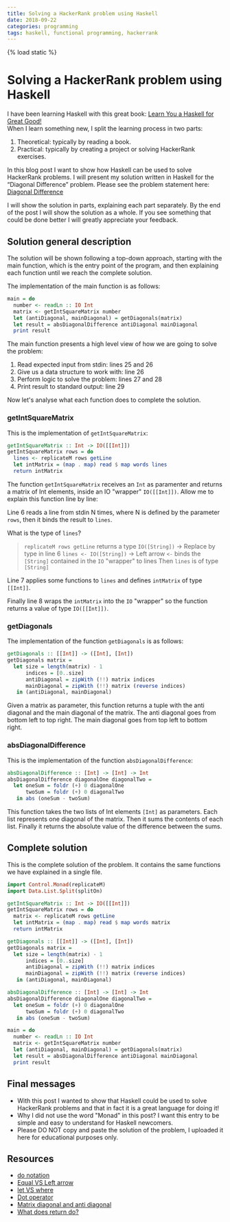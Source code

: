 ```yaml
---
title: Solving a HackerRank problem using Haskell
date: 2018-09-22
categories: programming
tags: haskell, functional programming, hackerrank
---
```


{% load static %}

# Solving a HackerRank problem using Haskell

I have been learning Haskell with this great book: [Learn You a Haskell for Great Good!](http://learnyouahaskell.com/)<br>
When I learn something new, I split the learning process in two parts:

1. Theoretical: typically by reading a book.
1. Practical: typically by creating a project or solving HackerRank exercises.

In this blog post I want to show how Haskell can be used to solve HackerRank problems. I will present my solution written in Haskell for the “Diagonal Difference” problem. Please see the problem statement here: [Diagonal Difference](https://www.hackerrank.com/challenges/diagonal-difference/problem)

I will show the solution in parts, explaining each part separately. By the end of the post I will show the solution as a whole. If you see something that could be done better I will greatly appreciate your feedback.

## Solution general description

The solution will be shown following a top-down approach, starting with the main function, which is the entry point of the program, and then explaining each function until we reach the complete solution.

The implementation of the main function is as follows:

```haskell
main = do
  number <- readLn :: IO Int
  matrix <- getIntSquareMatrix number
  let (antiDiagonal, mainDiagonal) = getDiagonals(matrix)
  let result = absDiagonalDifference antiDiagonal mainDiagonal
  print result
```

The main function presents a high level view of how we are going to solve the problem:

1. Read expected input from stdin: lines 25 and 26
1. Give us a data structure to work with: line 26
1. Perform logic to solve the problem: lines 27 and 28
1. Print result to standard output: line 29

Now let's analyse what each function does to complete the solution.

### getIntSquareMatrix

This is the implementation of `getIntSquareMatrix`:

```haskell
getIntSquareMatrix :: Int -> IO([[Int]])
getIntSquareMatrix rows = do
  lines <- replicateM rows getLine
  let intMatrix = (map . map) read $ map words lines
  return intMatrix
```

The function `getIntSquareMatrix` receives an `Int` as paramenter and returns a matrix of Int elements, inside an IO "wrapper" `IO([[Int]])`. Allow me to explain this function line by line:

Line 6 reads a line from stdin N times, where N is defined by the parameter `rows`, then it binds the result to `lines`.

What is the type of `lines`?

> `replicateM rows getLine` returns a type `IO([String])`
> -> Replace by type in line 6
> `lines <- IO([String])`
> -> Left arrow `<-` binds the `[String]` contained in the `IO` "wrapper" to lines
> Then `lines` is of type `[String]`

Line 7 applies some functions to `lines` and defines `intMatrix` of type `[[Int]]`.

Finally line 8 wraps the `intMatrix` into the `IO` "wrapper" so the function returns a value of type `IO([[Int]])`.

### getDiagonals

The implementation of the function `getDiagonals` is as follows:

```haskell
getDiagonals :: [[Int]] -> ([Int], [Int])
getDiagonals matrix =
  let size = length(matrix) - 1
      indices = [0..size]
      antiDiagonal = zipWith (!!) matrix indices
      mainDiagonal = zipWith (!!) matrix (reverse indices)
   in (antiDiagonal, mainDiagonal)
```

Given a matrix as parameter, this function returns a tuple with the anti diagonal and the main diagonal of the matrix. The anti diagonal goes from bottom left to top right. The main diagonal goes from top left to bottom right.

### absDiagonalDifference

This is the implementation of the function `absDiagonalDifference`:

```haskell
absDiagonalDifference :: [Int] -> [Int] -> Int
absDiagonalDifference diagonalOne diagonalTwo =
  let oneSum = foldr (+) 0 diagonalOne
      twoSum = foldr (+) 0 diagonalTwo
   in abs (oneSum - twoSum)
```

This function takes the two lists of Int elements `[Int]` as parameters. Each list represents one diagonal of the matrix. Then it sums the contents of each list. Finally it returns the absolute value of the difference between the sums.

## Complete solution

This is the complete solution of the problem. It contains the same functions we have explained in a single file.

```haskell
import Control.Monad(replicateM)
import Data.List.Split(splitOn)

getIntSquareMatrix :: Int -> IO([[Int]])
getIntSquareMatrix rows = do
  matrix <- replicateM rows getLine
  let intMatrix = (map . map) read $ map words matrix
  return intMatrix

getDiagonals :: [[Int]] -> ([Int], [Int])
getDiagonals matrix =
  let size = length(matrix) - 1
      indices = [0..size]
      antiDiagonal = zipWith (!!) matrix indices
      mainDiagonal = zipWith (!!) matrix (reverse indices)
   in (antiDiagonal, mainDiagonal)

absDiagonalDifference :: [Int] -> [Int] -> Int
absDiagonalDifference diagonalOne diagonalTwo =
  let oneSum = foldr (+) 0 diagonalOne
      twoSum = foldr (+) 0 diagonalTwo
   in abs (oneSum - twoSum)

main = do
  number <- readLn :: IO Int
  matrix <- getIntSquareMatrix number
  let (antiDiagonal, mainDiagonal) = getDiagonals(matrix)
  let result = absDiagonalDifference antiDiagonal mainDiagonal
  print result
```

## Final messages

* With this post I wanted to show that Haskell could be used to solve HackerRank problems and that in fact it is a great language for doing it!
* Why I did not use the word "Monad" in this post? I want this entry to be simple and easy to understand for Haskell newcomers.
* Please DO NOT copy and paste the solution of the problem, I uploaded it here for educational purposes only.

## Resources

* [do notation](https://en.wikibooks.org/wiki/Haskell/do_notation)
* [Equal VS Left arrow](https://stackoverflow.com/questions/28624408/equal-vs-left-arrow-symbols-in-haskell)
* [let VS where](https://wiki.haskell.org/Let_vs._Where)
* [Dot operator](https://stackoverflow.com/questions/631284/dot-operator-in-haskell-need-more-explanation)
* [Matrix diagonal and anti diagonal](https://en.wikipedia.org/wiki/Main_diagonal)
* [What does return do?](https://stackoverflow.com/a/15324633/2420718)
